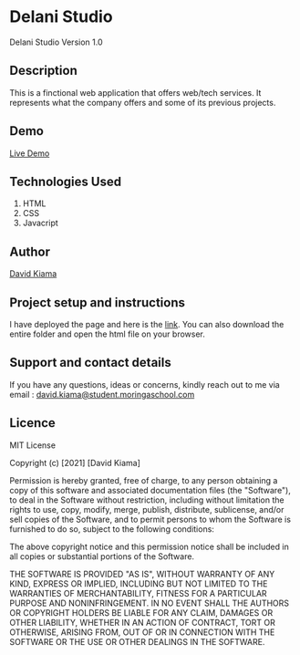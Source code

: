# Delani Studio

Delani Studio Version 1.0

## Description

This is a finctional web application that offers web/tech services. It represents what the company offers and some of its previous projects.

## Demo

[Live Demo]()

## Technologies Used

1. HTML
1. CSS
1. Javacript

## Author

[David Kiama](https://github.com/davidkiama)

## Project setup and instructions

I have deployed the page and here is the [link](). You can also download the entire folder and open the html file on your browser.

## Support and contact details

If you have any questions, ideas or concerns, kindly reach out to me via email : david.kiama@student.moringaschool.com

## Licence

MIT License

Copyright (c) [2021] [David Kiama]

Permission is hereby granted, free of charge, to any person obtaining a copy
of this software and associated documentation files (the "Software"), to deal
in the Software without restriction, including without limitation the rights
to use, copy, modify, merge, publish, distribute, sublicense, and/or sell
copies of the Software, and to permit persons to whom the Software is
furnished to do so, subject to the following conditions:

The above copyright notice and this permission notice shall be included in all
copies or substantial portions of the Software.

THE SOFTWARE IS PROVIDED "AS IS", WITHOUT WARRANTY OF ANY KIND, EXPRESS OR
IMPLIED, INCLUDING BUT NOT LIMITED TO THE WARRANTIES OF MERCHANTABILITY,
FITNESS FOR A PARTICULAR PURPOSE AND NONINFRINGEMENT. IN NO EVENT SHALL THE
AUTHORS OR COPYRIGHT HOLDERS BE LIABLE FOR ANY CLAIM, DAMAGES OR OTHER
LIABILITY, WHETHER IN AN ACTION OF CONTRACT, TORT OR OTHERWISE, ARISING FROM,
OUT OF OR IN CONNECTION WITH THE SOFTWARE OR THE USE OR OTHER DEALINGS IN THE
SOFTWARE.
